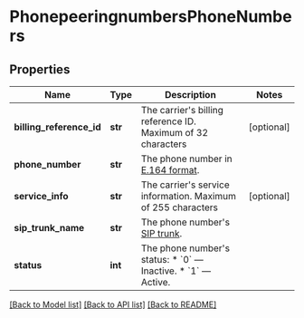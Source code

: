 # PhonepeeringnumbersPhoneNumbers

## Properties
Name | Type | Description | Notes
------------ | ------------- | ------------- | -------------
**billing_reference_id** | **str** | The carrier&#x27;s billing reference ID. Maximum of 32 characters | [optional] 
**phone_number** | **str** | The phone number in [E.164 format](https://en.wikipedia.org/wiki/E.164). | 
**service_info** | **str** | The carrier&#x27;s service information. Maximum of 255 characters | [optional] 
**sip_trunk_name** | **str** | The phone number&#x27;s [SIP trunk](https://en.wikipedia.org/wiki/SIP_trunking). | 
**status** | **int** | The phone number&#x27;s status: * &#x60;0&#x60; — Inactive. * &#x60;1&#x60; — Active. | 

[[Back to Model list]](../README.md#documentation-for-models) [[Back to API list]](../README.md#documentation-for-api-endpoints) [[Back to README]](../README.md)

